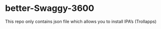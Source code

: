 # better-Swaggy-3600
This repo only contains json file which allows you to install IPA’s (Trollapps) 
